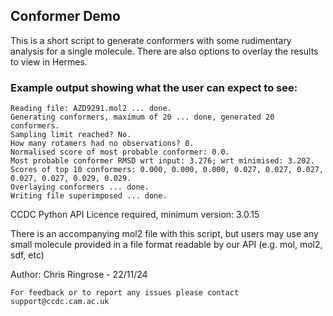 ## Conformer Demo

This is a short script to generate conformers with some rudimentary analysis for a single molecule.
There are also options to overlay the results to view in Hermes.


### Example output showing what the user can expect to see:
```
Reading file: AZD9291.mol2 ... done.
Generating conformers, maximum of 20 ... done, generated 20 conformers.
Sampling limit reached? No.
How many rotamers had no observations? 0.
Normalised score of most probable conformer: 0.0.
Most probable conformer RMSD wrt input: 3.276; wrt minimised: 3.202.
Scores of top 10 conformers: 0.000, 0.000, 0.000, 0.027, 0.027, 0.027, 0.027, 0.027, 0.029, 0.029.
Overlaying conformers ... done.
Writing file superimposed ... done.
```

CCDC Python API Licence required, minimum version: 3.0.15


There is an accompanying mol2 file with this script, but users may use any small molecule provided in a file format readable by our API (e.g. mol, mol2, sdf, etc)


Author: Chris Ringrose - 22/11/24

    For feedback or to report any issues please contact support@ccdc.cam.ac.uk

